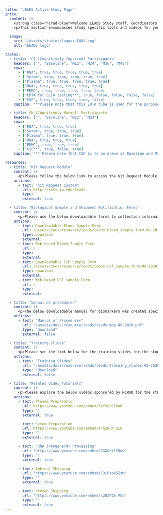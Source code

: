 ```yaml
---
title: "LEADS Active Study Page"
intro:
  content: |+
    <strong class="ncrad-blue">Welcome LEADS Study staff, coordinators, and PI's.</strong>
    <p>This section encompasses study specific tools and videos for your reference. If you have any questions, comments, or new ideas please contact NCRAD by email or phone (800) 526-2839 or directly at (317) 278-1170.</p>

  image:
    src: "/assets/studies/logos/LEADS.png"
    alt: "LEADS logo"

tables:
  - title: "CI (Cognitively Impaired) Participants"
    headers: ["", "Baseline", "M12", "M24", "M36", "M48"]
    rows:
      - ["RNA", true, true, true, true, true]
      - ["Serum", true, true, true, true, true]
      - ["Plasma", true, true, true, true, true]
      - ["DNA", true, true, true, true, true]
      - ["PBMC", true, true, true, true, true]
      - ["EDTA for CLIA testing**", true, false, false, false, false]
      - ["CSF", true, true, true, true, false]
    caption: "**Please note that this EDTA tube is used for the purpose of confirmation testing and is only drawn during the Baseline visit for CI participants."

  - title: CN (Cognitively Normal) Participants
    headers: ["", "Baseline", "M12", "M24"]
    rows:
      - ["RNA", true, true, true]
      - ["Serum", true, true, true]
      - ["Plasma", true, true, true]
      - ["DNA", true, true, true]
      - ["PBMC", true, true, true]
      - ["CSF**", true, false, true]
    caption: "** Please note that CSF is to be drawn at Baseline and M24 for CN participants. Can be drawn at M12 if not drawn at Baseline."

resources:
  - title: "Kit Request Module"
    content: |+
      <p>Please follow the below link to access the Kit Request Module. This link will direct you to a REDCap database where study coordinators and staff may request kits, individual supplies, and/or labels. Study related sites will use the same link for ordering supplies related to blood-based samples and for CSF. Please allow a total of two weeks for kit requests to be compiled and delivered to your site.</p>
    actions:
      - text: "Kit Request System"
        url: http://kits.iu.edu/leads
        type:
        external: true

  - title: "Biological Sample and Shipment Notification Forms"
    content: |+
      <p>Please use the below downloadable forms to collection information on specimen patient demographics, collection, and processing. We respectfully ask that all completed forms be emailed (alzstudy@iu.edu) or faxed (317-321-2003) prior to shipment. If you complete the form on the website, you can choose to have it emailed automatically to us. We also ask that all shipments include a hard copy of each sample form.</p>
    actions:
      - text: Downloadable Blood Sample Form
        url: /assets/docs/resource/leads/leads-blood_sample_form-09-2020.pdf
        type: download
        external:
      - text: Web-based Blood Sample Form
        url: /
        type:
        external:
      - text: Downloadable CSF Sample Form
        url: /assets/docs/resource/leads/leads-csf_sample_form-09-2020.pdf
        type: download
        external:
      - text: Web-based CSF Sample Form
        url: /
        type:
        external:

  - title: "manual of procedures"
    content: |+
      <p>The below downloadable manual for biomarkers was created specifically for the study. Please feel free to explore the manuals through the hyperlinked “Table of Contents”. Questions concerning any part of the manual may be directed to NCRAD at (alzstudy@iu.edu or 800-526-2839) for further clarification.</p>
    actions:
      - text: "Manual of Procedures"
        url: "/assets/docs/resource/leads/leads-mop-09-2020.pdf"
        type: "download"
        external: false

  - title: "Training slides"
    content: |+
      <p>Please see the link below for the training slides for the study.</p>
    actions:
      - text: "Training Slides"
        url: "/assets/docs/resource/leads/leads-training_slides-09-2020.pdf"
        type: "download"
        external: false

  - title: "Related Video Tutorials"
    content: |+
      <p>Please explore the below videos sponsored by NCRAD for the study.</p>
    actions:
      - text: Plasma Preparation
        url: https://www.youtube.com/embed/ZxYxCdcEhuk
        type: ""
        external: true

      - text: Serum Preparation
        url: https://www.youtube.com/embed/4FhZmFM_uiQ
        type: ""
        external: true

      - text: "RNA (PAXgeneTM) Processing"
        url: "https://www.youtube.com/embed/GGXOdilI8ww"
        type: ""
        external: true

      - text: Ambient Shipping
        url: "https://www.youtube.com/embed/F3i0zo65ZzM"
        type: ""
        external: true

      - text: Frozen Shipping
        url: "https://www.youtube.com/embed/s28ZP2A-V5s"
        type: ""
        external: true
---
```

